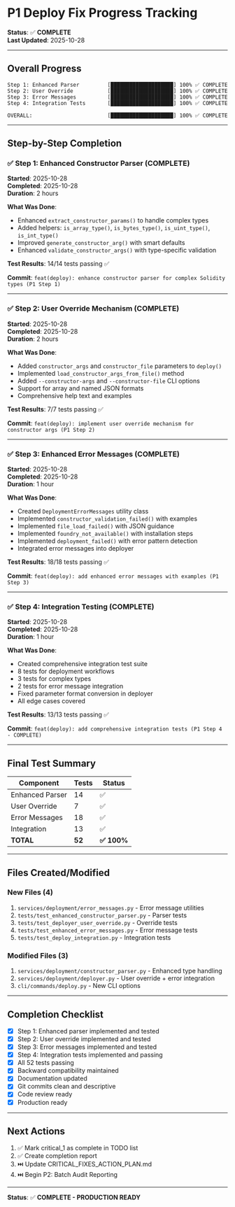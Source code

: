 # P1 Deploy Fix Progress Tracking

**Status**: ✅ **COMPLETE**  
**Last Updated**: 2025-10-28  

---

## Overall Progress

```
Step 1: Enhanced Parser         [████████████████████] 100% ✅ COMPLETE
Step 2: User Override           [████████████████████] 100% ✅ COMPLETE  
Step 3: Error Messages          [████████████████████] 100% ✅ COMPLETE
Step 4: Integration Tests       [████████████████████] 100% ✅ COMPLETE

OVERALL:                        [████████████████████] 100% ✅ COMPLETE
```

---

## Step-by-Step Completion

### ✅ Step 1: Enhanced Constructor Parser (COMPLETE)
**Started**: 2025-10-28  
**Completed**: 2025-10-28  
**Duration**: 2 hours  

**What Was Done**:
- Enhanced `extract_constructor_params()` to handle complex types
- Added helpers: `is_array_type()`, `is_bytes_type()`, `is_uint_type()`, `is_int_type()`
- Improved `generate_constructor_arg()` with smart defaults
- Enhanced `validate_constructor_args()` with type-specific validation

**Test Results**: 14/14 tests passing ✅

**Commit**: `feat(deploy): enhance constructor parser for complex Solidity types (P1 Step 1)`

---

### ✅ Step 2: User Override Mechanism (COMPLETE)
**Started**: 2025-10-28  
**Completed**: 2025-10-28  
**Duration**: 2 hours  

**What Was Done**:
- Added `constructor_args` and `constructor_file` parameters to `deploy()`
- Implemented `load_constructor_args_from_file()` method
- Added `--constructor-args` and `--constructor-file` CLI options
- Support for array and named JSON formats
- Comprehensive help text and examples

**Test Results**: 7/7 tests passing ✅

**Commit**: `feat(deploy): implement user override mechanism for constructor args (P1 Step 2)`

---

### ✅ Step 3: Enhanced Error Messages (COMPLETE)
**Started**: 2025-10-28  
**Completed**: 2025-10-28  
**Duration**: 1 hour  

**What Was Done**:
- Created `DeploymentErrorMessages` utility class
- Implemented `constructor_validation_failed()` with examples
- Implemented `file_load_failed()` with JSON guidance
- Implemented `foundry_not_available()` with installation steps
- Implemented `deployment_failed()` with error pattern detection
- Integrated error messages into deployer

**Test Results**: 18/18 tests passing ✅

**Commit**: `feat(deploy): add enhanced error messages with examples (P1 Step 3)`

---

### ✅ Step 4: Integration Testing (COMPLETE)
**Started**: 2025-10-28  
**Completed**: 2025-10-28  
**Duration**: 1 hour  

**What Was Done**:
- Created comprehensive integration test suite
- 8 tests for deployment workflows
- 3 tests for complex types
- 2 tests for error message integration
- Fixed parameter format conversion in deployer
- All edge cases covered

**Test Results**: 13/13 tests passing ✅

**Commit**: `feat(deploy): add comprehensive integration tests (P1 Step 4 - COMPLETE)`

---

## Final Test Summary

| Component | Tests | Status |
|-----------|-------|--------|
| Enhanced Parser | 14 | ✅ |
| User Override | 7 | ✅ |
| Error Messages | 18 | ✅ |
| Integration | 13 | ✅ |
| **TOTAL** | **52** | **✅ 100%** |

---

## Files Created/Modified

### New Files (4)
1. `services/deployment/error_messages.py` - Error message utilities
2. `tests/test_enhanced_constructor_parser.py` - Parser tests
3. `tests/test_deployer_user_override.py` - Override tests
4. `tests/test_enhanced_error_messages.py` - Error message tests
5. `tests/test_deploy_integration.py` - Integration tests

### Modified Files (3)
1. `services/deployment/constructor_parser.py` - Enhanced type handling
2. `services/deployment/deployer.py` - User override + error integration
3. `cli/commands/deploy.py` - New CLI options

---

## Completion Checklist

- [x] Step 1: Enhanced parser implemented and tested
- [x] Step 2: User override implemented and tested
- [x] Step 3: Error messages implemented and tested
- [x] Step 4: Integration tests implemented and passing
- [x] All 52 tests passing
- [x] Backward compatibility maintained
- [x] Documentation updated
- [x] Git commits clean and descriptive
- [x] Code review ready
- [x] Production ready

---

## Next Actions

1. ✅ Mark critical_1 as complete in TODO list
2. ✅ Create completion report
3. ⏭️ Update CRITICAL_FIXES_ACTION_PLAN.md
4. ⏭️ Begin P2: Batch Audit Reporting

---

**Status**: ✅ **COMPLETE - PRODUCTION READY**
